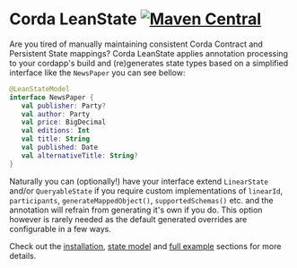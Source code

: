 # Corda LeanState [![Maven Central](https://img.shields.io/maven-central/v/com.github.manosbatsis.corda.leanstate/leanstate-contracts.svg)](https://repo1.maven.org/maven2/com/github/manosbatsis/corda/leanstate/)

Are you tired of manually maintaining consistent Corda Contract and Persistent State mappings?
Corda LeanState applies annotation processing to your cordapp's build 
and (re)generates state types based on a simplified interface like the `NewsPaper` 
you can see bellow:

```kotlin
@LeanStateModel
interface NewsPaper {
   val publisher: Party?
   val author: Party
   val price: BigDecimal
   val editions: Int
   val title: String
   val published: Date
   val alternativeTitle: String?
}
```

Naturally you can (optionally!) have your interface extend `LinearState` and/or `QueryableState` 
if you require custom implementations of `linearId`, `participants`, 
`generateMappedObject()`, `supportedSchemas()` etc. and the annotation will 
refrain from generating it's own if you do. This option however is rarely 
needed as the default generated overrides are configurable 
in a few ways. 

Check out the [installation](https://manosbatsis.github.io/corda-lean-state/installation), 
[state model](https://manosbatsis.github.io/corda-lean-state/state-model) 
and [full example](https://manosbatsis.github.io/corda-lean-state/full-example) sections 
for more details.
